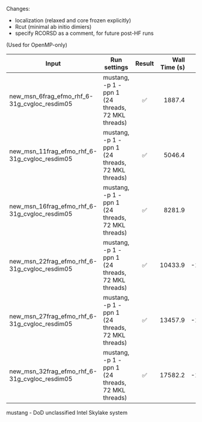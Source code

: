 Changes:
* localization (relaxed and core frozen explicitly)
* Rcut (minimal ab initio dimiers)
* specify RCORSD as a comment, for future post-HF runs

(Used for OpenMP-only)

|Input                  | Run settings | Result | Wall Time (s) | Total Energy (a.u.) | Comment |
|-----------------------| ------------ | :----: | ------------: | ------------------: | ------- |
|new_msn_6frag_efmo_rhf_6-31g_cvgloc_resdim05  | mustang, -p 1 -ppn 1 (24 threads, 72 MKL threads) | ✅ |  1887.4 |  -29309.0036314139 | |
|new_msn_11frag_efmo_rhf_6-31g_cvgloc_resdim05 | mustang, -p 1 -ppn 1 (24 threads, 72 MKL threads) | ✅ |  5046.4 |  -61633.9020291383 | |
|new_msn_16frag_efmo_rhf_6-31g_cvgloc_resdim05 | mustang, -p 1 -ppn 1 (24 threads, 72 MKL threads) | ✅ |  8281.9 |  -93330.7385236354 | |
|new_msn_22frag_efmo_rhf_6-31g_cvgloc_resdim05 | mustang, -p 1 -ppn 1 (24 threads, 72 MKL threads) | ✅ | 10433.9 | -118239.7072094412 | |
|new_msn_27frag_efmo_rhf_6-31g_cvgloc_resdim05 | mustang, -p 1 -ppn 1 (24 threads, 72 MKL threads) | ✅ | 13457.9 | -151079.4603649541 | |
|new_msn_32frag_efmo_rhf_6-31g_cvgloc_resdim05 | mustang, -p 1 -ppn 1 (24 threads, 72 MKL threads) | ✅ | 17582.2 | -185598.5467445310 | |

mustang - DoD unclassified Intel Skylake system
